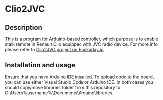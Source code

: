 # Clio2JVC


## Description
This is a program for Arduino-based controller, which purpose is to enable stalk remote in Renault Clio equipped with JVC radio device.
For more info please refer to [Clio2JVC project on Hackaday.io](https://hackaday.io/project/167909-clio2jvc)

## Installation and usage
Ensure that you have Arduino IDE installed. To upload code to the board, you can use either Visual Studio Code or Arduino IDE. 
In both cases you should copy/move libraries folder from this repository to C:\Users\%username%\Documents\Arduino\libraries.